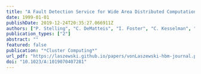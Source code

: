 ```yaml
---
title: "A Fault Detection Service for Wide Area Distributed Computations"
date: 1999-01-01
publishDate: 2019-12-24T20:35:27.066911Z
authors: ["P. Stelling", "C. DeMatteis", "I. Foster", "C. Kesselman", "C. Lee", "Gregor von Laszewski"]
publication_types: ["2"]
abstract: ""
featured: false
publication: "*Cluster Computing*"
url_pdf: "https://laszewski.github.io/papers/vonLaszewski-hbm-journal.pdf"
doi: "10.1023/A:1019070407281"
---
```


